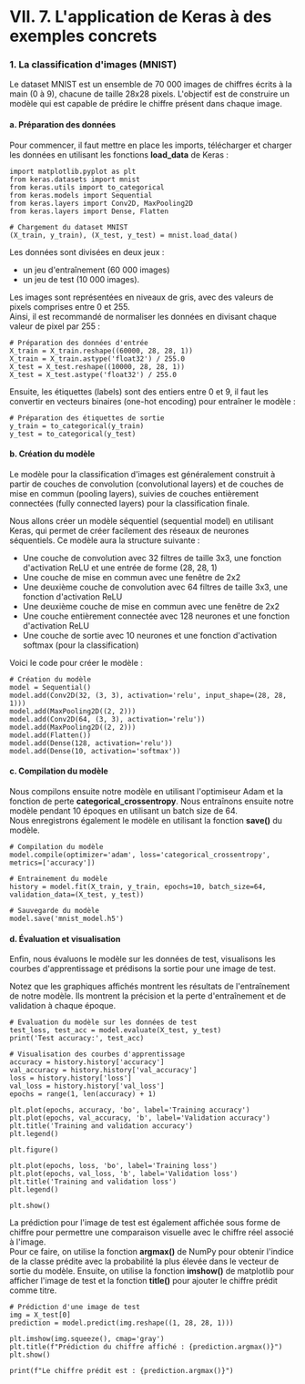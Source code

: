 # VII. 7. L'application de Keras à des exemples concrets

### 1. La classification d'images (MNIST)

Le dataset MNIST est un ensemble de 70 000 images de chiffres écrits à la main (0 à 9), chacune de taille 28x28 pixels. 
L'objectif est de construire un modèle qui est capable de prédire le chiffre présent dans chaque image.

#### a. Préparation des données

Pour commencer, il faut mettre en place les imports, télécharger et charger les données en utilisant les fonctions 
**load_data** de Keras :

````jupyterpython
import matplotlib.pyplot as plt
from keras.datasets import mnist
from keras.utils import to_categorical
from keras.models import Sequential
from keras.layers import Conv2D, MaxPooling2D
from keras.layers import Dense, Flatten

# Chargement du dataset MNIST
(X_train, y_train), (X_test, y_test) = mnist.load_data()
````

Les données sont divisées en deux jeux : 

- un jeu d'entraînement (60 000 images) 
- un jeu de test (10 000 images).  

Les images sont représentées en niveaux de gris, avec des valeurs de pixels comprises entre 0 et 255.  
Ainsi, il est recommandé de normaliser les données en divisant chaque valeur de pixel par 255 :

````jupyterpython
# Préparation des données d'entrée
X_train = X_train.reshape((60000, 28, 28, 1))
X_train = X_train.astype('float32') / 255.0
X_test = X_test.reshape((10000, 28, 28, 1))
X_test = X_test.astype('float32') / 255.0
````

Ensuite, les étiquettes (labels) sont des entiers entre 0 et 9, il faut les convertir en vecteurs binaires 
(one-hot encoding) pour entraîner le modèle :

````jupyterpython
# Préparation des étiquettes de sortie
y_train = to_categorical(y_train)
y_test = to_categorical(y_test)
````

#### b. Création du modèle

Le modèle pour la classification d'images est généralement construit à partir de couches de convolution 
(convolutional layers) et de couches de mise en commun (pooling layers), suivies de couches entièrement connectées 
(fully connected layers) pour la classification finale.

Nous allons créer un modèle séquentiel (sequential model) en utilisant Keras, qui permet de créer facilement 
des réseaux de neurones séquentiels. Ce modèle aura la structure suivante :

- Une couche de convolution avec 32 filtres de taille 3x3, une fonction d'activation ReLU et une entrée de forme (28, 28, 1)
- Une couche de mise en commun avec une fenêtre de 2x2
- Une deuxième couche de convolution avec 64 filtres de taille 3x3, une fonction d'activation ReLU
- Une deuxième couche de mise en commun avec une fenêtre de 2x2
- Une couche entièrement connectée avec 128 neurones et une fonction d'activation ReLU
- Une couche de sortie avec 10 neurones et une fonction d'activation softmax (pour la classification)

Voici le code pour créer le modèle :

````jupyterpython
# Création du modèle
model = Sequential()
model.add(Conv2D(32, (3, 3), activation='relu', input_shape=(28, 28, 1)))
model.add(MaxPooling2D((2, 2)))
model.add(Conv2D(64, (3, 3), activation='relu'))
model.add(MaxPooling2D((2, 2)))
model.add(Flatten())
model.add(Dense(128, activation='relu'))
model.add(Dense(10, activation='softmax'))
````

#### c. Compilation du modèle

Nous compilons ensuite notre modèle en utilisant l'optimiseur Adam et la fonction de perte **categorical_crossentropy**. 
Nous entraînons ensuite notre modèle pendant 10 époques en utilisant un batch size de 64.  
Nous enregistrons également le modèle en utilisant la fonction **save()** du modèle.

````jupyterpython
# Compilation du modèle
model.compile(optimizer='adam', loss='categorical_crossentropy', metrics=['accuracy'])

# Entrainement du modèle
history = model.fit(X_train, y_train, epochs=10, batch_size=64, validation_data=(X_test, y_test))

# Sauvegarde du modèle
model.save('mnist_model.h5')
````

#### d. Évaluation et visualisation

Enfin, nous évaluons le modèle sur les données de test, visualisons les courbes d'apprentissage et prédisons la sortie 
pour une image de test.

Notez que les graphiques affichés montrent les résultats de l'entraînement de notre modèle. Ils montrent la précision 
et la perte d'entraînement et de validation à chaque époque.  

````jupyterpython
# Evaluation du modèle sur les données de test
test_loss, test_acc = model.evaluate(X_test, y_test)
print('Test accuracy:', test_acc)

# Visualisation des courbes d'apprentissage
accuracy = history.history['accuracy']
val_accuracy = history.history['val_accuracy']
loss = history.history['loss']
val_loss = history.history['val_loss']
epochs = range(1, len(accuracy) + 1)

plt.plot(epochs, accuracy, 'bo', label='Training accuracy')
plt.plot(epochs, val_accuracy, 'b', label='Validation accuracy')
plt.title('Training and validation accuracy')
plt.legend()

plt.figure()

plt.plot(epochs, loss, 'bo', label='Training loss')
plt.plot(epochs, val_loss, 'b', label='Validation loss')
plt.title('Training and validation loss')
plt.legend()

plt.show()
````

La prédiction pour l'image de test est également affichée sous forme de chiffre pour permettre une comparaison visuelle 
avec le chiffre réel associé à l'image.  
Pour ce faire, on utilise la fonction **argmax()** de NumPy pour obtenir l'indice de la classe prédite avec la 
probabilité la plus élevée dans le vecteur de sortie du modèle. Ensuite, on utilise la fonction **imshow()** de 
matplotlib pour afficher l'image de test et la fonction **title()** pour ajouter le chiffre prédit comme titre.

````jupyterpython
# Prédiction d'une image de test
img = X_test[0]
prediction = model.predict(img.reshape((1, 28, 28, 1)))

plt.imshow(img.squeeze(), cmap='gray')
plt.title(f"Prédiction du chiffre affiché : {prediction.argmax()}")
plt.show()

print(f"Le chiffre prédit est : {prediction.argmax()}")
````
